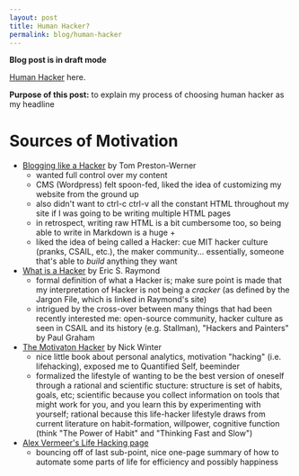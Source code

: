 ```yaml
---
layout: post
title: Human Hacker?
permalink: blog/human-hacker
---
```

**Blog post is in draft mode**

[Human Hacker](http://izzygomez.com) here.

**Purpose of this post:** to explain my process of choosing human hacker as my headline

# Sources of Motivation
- [Blogging like a Hacker](http://tom.preston-werner.com/2008/11/17/blogging-like-a-hacker.html) by Tom Preston-Werner
	- wanted full control over my content
	- CMS (Wordpress) felt spoon-fed, liked the idea of customizing my website from the ground up
	- also didn't want to ctrl-c ctrl-v all the constant HTML throughout my site if I was going to be writing multiple HTML pages
	- in retrospect, writing raw HTML is a bit cumbersome too, so being able to write in Markdown is a huge +
	- liked the idea of being called a Hacker: cue MIT hacker culture (pranks, CSAIL, etc.), the maker community... essentially, someone that's able to *build* anything they want 
- [What is a Hacker](http://catb.org/~esr/faqs/hacker-howto.html#what_is) by Eric S. Raymond
	- formal definition of what a Hacker is; make sure point is made that my interpretation of Hacker is not being a *cracker* (as defined by the Jargon File, which is linked in Raymond's site)
	- intrigued by the cross-over between many things that had been recently interested me: open-source community, hacker culture as seen in CSAIL and its history (e.g. Stallman), "Hackers and Painters" by Paul Graham
- [The Motivaton Hacker](http://www.nickwinter.net/the-motivation-hacker) by Nick Winter
	- nice little book about personal analytics, motivation "hacking" (i.e. lifehacking), exposed me to Quantified Self, beeminder
	- formalized the lifestyle of wanting to be the best version of oneself through a rational and scientific stucture: structure is set of habits, goals, etc; scientific because you collect information on tools that might work for you, and you learn this by experimenting with yourself; rational because this life-hacker lifestyle draws from current literature on habit-formation, willpower, cognitive function (think "The Power of Habit" and "Thinking Fast and Slow")
- [Alex Vermeer's Life Hacking page](http://alexvermeer.com/life-hacking/)
	- bouncing off of last sub-point, nice one-page summary of how to automate some parts of life for efficiency and possibly happiness